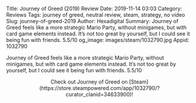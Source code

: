 Title: Journey of Greed (2019) Review
Date: 2019-11-14 03:03
Category: Reviews
Tags: journey of greed, neutral review, steam, strategy, no video
Slug: journey-of-greed-2019
Author: Hexadigital
Summary: Journey of Greed feels like a more strategic Mario Party, without minigames, but with card game elements instead. It’s not too great by yourself, but I could see it being fun with friends. 5.5/10
og_image: images/steam/1032790.jpg
Appid: 1032790

Journey of Greed feels like a more strategic Mario Party, without minigames, but with card game elements instead. It’s not too great by yourself, but I could see it being fun with friends. 5.5/10

<center>Check out Journey of Greed on [Steam](https://store.steampowered.com/app/1032790/?curator_clanid=34633900)!</center>